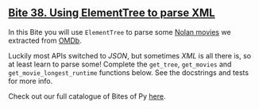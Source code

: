 ## [Bite 38. Using ElementTree to parse XML](https://codechalleng.es/bites/38/)

<p>In this Bite you will use <code>ElementTree</code> to parse some <a href="http://www.imdb.com/name/nm0634240/" target="_blank">Nolan movies</a> we extracted from <a href="https://www.omdbapi.com" target="_blank">OMDb</a>.</p><p>Luckily most APIs switched to <i>JSON</i>, but sometimes <i>XML</i> is all there is, so at least learn to parse some! Complete the <code>get_tree</code>, <code>get_movies</code> and <code>get_movie_longest_runtime</code> functions below. See the docstrings and tests for more info.</p>

Check out our full catalogue of Bites of Py [here](https://codechalleng.es/bites/catalogue).